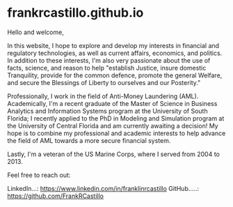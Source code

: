 # frankrcastillo.github.io
Hello and welcome,

In this website, I hope to explore and develop my interests in financial and regulatory technologies, as well as current affairs, economics, and politics. In addition to these interests, I'm also very passionate about the use of facts, science, and reason to help "establish Justice, insure domestic Tranquility, provide for the common defence, promote the general Welfare, and secure the Blessings of Liberty to ourselves and our Posterity."

Professionally, I work in the field of Anti-Money Laundering (AML). Academically, I'm a recent graduate of the Master of Science in Business Analytics and Information Systems program at the University of South Florida; I recently applied to the PhD in Modeling and Simulation program at the University of Central Florida and am currently awaiting a decision! My hope is to combine my professional and academic interests to help advance the field of AML towards a more secure financial system.

Lastly, I'm a veteran of the US Marine Corps, where I served from 2004 to 2013.

Feel free to reach out:

LinkedIn...: https://www.linkedin.com/in/franklinrcastillo
GitHub.....: https://github.com/FrankRCastillo
